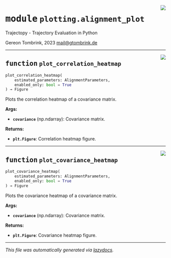 <!-- markdownlint-disable -->

<a href="../trajectopy_core/plotting/alignment_plot.py#L0"><img align="right" style="float:right;" src="https://img.shields.io/badge/-source-cccccc?style=flat-square"></a>

# <kbd>module</kbd> `plotting.alignment_plot`
Trajectopy - Trajectory Evaluation in Python 

Gereon Tombrink, 2023 mail@gtombrink.de 


---

<a href="../trajectopy_core/plotting/alignment_plot.py#L15"><img align="right" style="float:right;" src="https://img.shields.io/badge/-source-cccccc?style=flat-square"></a>

## <kbd>function</kbd> `plot_correlation_heatmap`

```python
plot_correlation_heatmap(
    estimated_parameters: AlignmentParameters,
    enabled_only: bool = True
) → Figure
```

Plots the correlation heatmap of a covariance matrix. 



**Args:**
 
 - <b>`covariance`</b> (np.ndarray):  Covariance matrix. 



**Returns:**
 
 - <b>`plt.Figure`</b>:  Correlation heatmap figure. 


---

<a href="../trajectopy_core/plotting/alignment_plot.py#L46"><img align="right" style="float:right;" src="https://img.shields.io/badge/-source-cccccc?style=flat-square"></a>

## <kbd>function</kbd> `plot_covariance_heatmap`

```python
plot_covariance_heatmap(
    estimated_parameters: AlignmentParameters,
    enabled_only: bool = True
) → Figure
```

Plots the covariance heatmap of a covariance matrix. 



**Args:**
 
 - <b>`covariance`</b> (np.ndarray):  Covariance matrix. 



**Returns:**
 
 - <b>`plt.Figure`</b>:  Covariance heatmap figure. 




---

_This file was automatically generated via [lazydocs](https://github.com/ml-tooling/lazydocs)._
